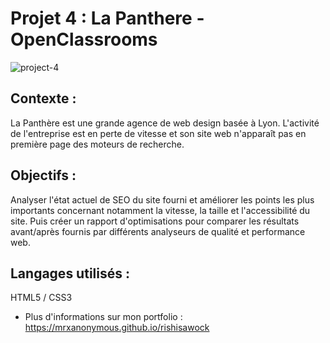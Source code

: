 # Projet 4 : La Panthere - OpenClassrooms

![project-4](https://github.com/mrxanonymous007/site_amelioree_accessibilite_meilleur_referencement/assets/80334877/1c9ca3ef-62be-4d05-948f-c0f8d8467259)

## Contexte : 
La Panthère est une grande agence de web design basée à Lyon. L'activité de l'entreprise est en perte de vitesse et son site web n'apparaît pas en première page des moteurs de recherche.

## Objectifs : 
Analyser l'état actuel de SEO du site fourni et améliorer les points les plus importants concernant notamment la vitesse, la taille et l'accessibilité du site. Puis créer un rapport d'optimisations pour comparer les résultats avant/après fournis par différents analyseurs de qualité et performance web.

## Langages utilisés : 
HTML5 / CSS3

+ Plus d'informations sur mon portfolio : https://mrxanonymous.github.io/rishisawock
